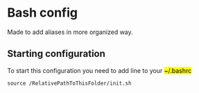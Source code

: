 # Bash config

Made to add aliases in more organized way.

## Starting configuration

To start this configuration you need to add line to your <mark> ~/.bashrc </mark>

```
source /RelativePathToThisFolder/init.sh
```
